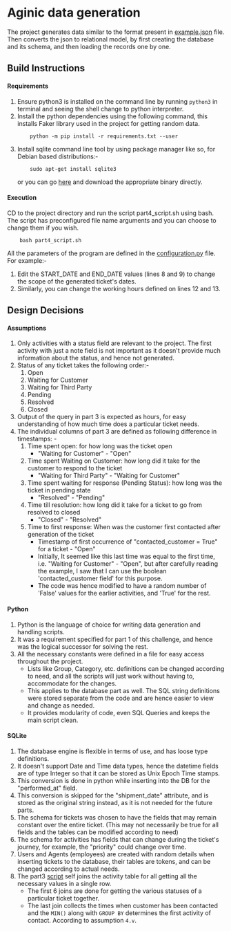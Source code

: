 # Aginic data generation

The project generates data similar to the format present in [example.json](example.json) file.
Then converts the json to relational model, by first creating the database and its schema, and then loading the records one by one. 

## Build Instructions

#### Requirements
1. Ensure python3 is installed on the command line by running `python3` in terminal and seeing the shell change to python interpreter.
1. Install the python dependencies using the following command, this installs Faker library used in the project for getting random data.
    ```
        python -m pip install -r requirements.txt --user
    ```
1. Install sqlite command line tool by using package manager like so, for Debian based distributions:-
    ```
        sudo apt-get install sqlite3
    ```
   or you can go [here](https://www.sqlite.org/download.html) and download the appropriate binary directly. 

#### Execution
CD to the project directory and run the script part4_script.sh using bash. The script has preconfigured file name arguments and you can choose to change them if you wish.
```
    bash part4_script.sh
```
All the parameters of the program are defined in the [configuration.py](configuration.py) file.
For example:-
1. Edit the START_DATE and END_DATE values (lines 8 and 9) to change the scope of the generated ticket's dates.
1. Similarly, you can change the working hours defined on lines 12 and 13.

## Design Decisions
#### Assumptions
1. Only activities with a status field are relevant to the project. The first activity with just a note field is not important as it doesn't provide much information about the status, and hence not generated.
1. Status of any ticket takes the following order:-
    1. Open
    1. Waiting for Customer
    1. Waiting for Third Party
    1. Pending
    1. Resolved
    1. Closed
1. Output of the query in part 3 is expected as hours, for easy understanding of how much time does a particular ticket needs. 
1. The individual columns of part 3 are defined as following difference in timestamps: -
    1. Time spent open: for how long was the ticket open
        * "Waiting for Customer" - "Open"
    1. Time spent Waiting on Customer: how long did it take for the customer to respond to the ticket
        * "Waiting for Third Party" - "Waiting for Customer"
    1. Time spent waiting for response (Pending Status): how long was the ticket in pending state
        * "Resolved" - "Pending"
    1. Time till resolution: how long did it take for a ticket to go from resolved to closed
        * "Closed" - "Resolved"
    1. Time to first response: When was the customer first contacted after generation of the ticket
        * Timestamp of first occurrence of "contacted_customer = True" for a ticket - "Open"
        * Initially, It seemed like this last time was equal to the first time, i.e. "Waiting for Customer" - "Open", but after carefully reading the example, I saw that I can use the boolean 'contacted_customer field' for this purpose.
        * The code was hence modified to have a random number of 'False' values for the earlier activities, and 'True' for the rest.

#### Python
1. Python is the language of choice for writing data generation and handling scripts.
1. It was a requirement specified for part 1 of this challenge, and hence was the logical successor for solving the rest.
1. All the necessary constants were defined in a file for easy access throughout the project.
    * Lists like Group, Category, etc. definitions can be changed according to need, and all the scripts will just work without having to, accommodate for the changes.
    * This applies to the database part as well. The SQL string definitions were stored separate from the code and are hence easier to view and change as needed.
    * It provides modularity of code, even SQL Queries and keeps the main script clean.
    
#### SQLite
1. The database engine is flexible in terms of use, and has loose type definitions.
1. It doesn't support Date and Time data types, hence the datetime fields are of type Integer so that it can be stored as Unix Epoch Time stamps.
1. This conversion is done in python while inserting into the DB for the "performed_at" field.
1. This conversion is skipped for the "shipment_date" attribute, and is stored as the original string instead, as it is not needed for the future parts.
1. The schema for tickets was chosen to have the fields that may remain constant over the entire ticket. (This may not necessarily be true for all fields and the tables can be modified according to need)
1. The schema for activities has fields that can change during the ticket's journey, for example, the "priority" could change over time.
1. Users and Agents (employees) are created with random details when inserting tickets to the database, their tables are tokens, and can be changed according to actual needs.
1. The part3 [script](part3_query.sql) self joins the activity table for all getting all the necessary values in a single row.
    * The first 6 joins are done for getting the various statuses of a particular ticket together.
    * The last join collects the times when customer has been contacted and the `MIN()` along with `GROUP BY` determines the first activity of contact. According to assumption `4.v`.

